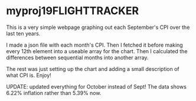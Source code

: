 # myproj19FLIGHTTRACKER

This is a very simple webpage graphing out each September's CPI over the last ten years.

I made a json file with each month's CPI. 
Then I fetched it before making every 12th element into a useable array for the chart. 
Then I calculated the differences between sequential months into another array.

The rest was just setting up the chart and adding a small description of what CPI is. Enjoy!

UPDATE: updated everything for October instead of Sept! The data shows 6.22% inflation rather than 5.39% now.